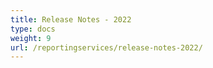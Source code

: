 ```yaml
---
title: Release Notes - 2022
type: docs
weight: 9
url: /reportingservices/release-notes-2022/
---
```



